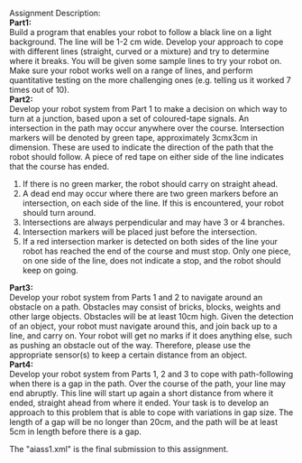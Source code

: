Assignment Description:  
**Part1:**  
Build a program that enables your robot to follow a black line on a light background. The line will be 1-2 cm wide. Develop your approach to cope with different lines (straight, curved or a mixture) and try to determine where it breaks. You will be given some sample lines to try your robot on. Make sure your robot works well on a range of lines, and perform quantitative testing on the more challenging ones (e.g. telling us it worked 7 times out of 10).  
**Part2:**  
Develop your robot system from Part 1 to make a decision on which way to turn at a junction, based upon a set of coloured-tape signals. An intersection in the path may occur anywhere over the course. Intersection markers will be denoted by green tape, approximately 3cmx3cm in dimension. These are used to indicate the direction of the path that the robot should follow. A piece of red tape on either side of the line indicates that the course has ended.  
  
1. If there is no green marker, the robot should carry on straight ahead.  
2.  A dead end may occur where there are two green markers before an intersection, on each side of the line. If this is encountered, your robot should turn around.  
3. Intersections are always perpendicular and may have 3 or 4 branches.  
4. Intersection markers will be placed just before the intersection.  
5. If a red intersection marker is detected on both sides of the line your robot has reached the end of the course and must stop. Only one piece, on one side of the line, does not indicate a stop, and the robot should keep on going.  
  
**Part3:**  
Develop your robot system from Parts 1 and 2 to navigate around an obstacle on a path. Obstacles may consist of bricks, blocks, weights and other large objects. Obstacles will be at least 10cm high. Given the detection of an object, your robot must navigate around this, and join back up to a line, and carry on. Your robot will get no marks if it does anything else, such as pushing an obstacle out of the way. Therefore, please use the appropriate sensor(s) to keep a certain distance from an object.  
**Part4:**  
Develop your robot system from Parts 1, 2 and 3 to cope with path-following when there is a gap in the path. Over the course of the path, your line may end abruptly. This line will start up again a short distance from where it ended, straight ahead from where it ended. Your task is to develop an approach to this problem that is able to cope with variations in gap size. The length of a gap will be no longer than 20cm, and the path will be at least 5cm in length before there is a gap.  
  
The "aiass1.xml" is the final submission to this assignment.